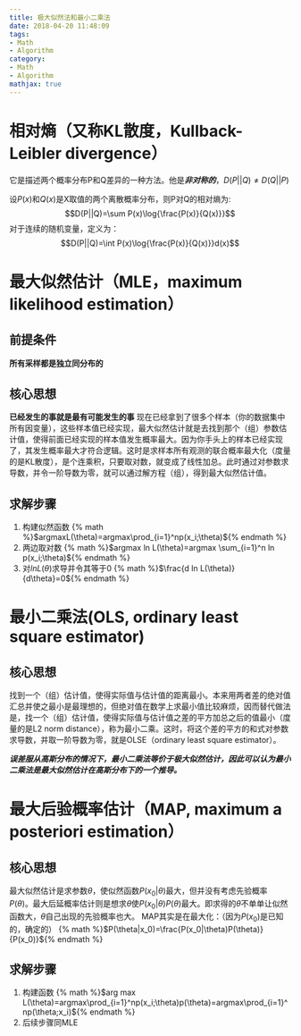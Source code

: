 ```yaml
---
title: 极大似然法和最小二乘法
date: 2018-04-20 11:48:09
tags:
- Math
- Algorithm
category:
- Math
- Algorithm
mathjax: true
---
```


# 相对熵（又称KL散度，Kullback-Leibler divergence）
它是描述两个概率分布P和Q差异的一种方法。他是***非对称的***，$D(P||Q) \ne D(Q||P)$

设$P(x)$和$Q(x)$是X取值的两个离散概率分布，则P对Q的相对熵为:
$$D(P||Q)=\sum P(x)\log{\frac{P(x)}{Q(x)}}$$
对于连续的随机变量，定义为：
$$D(P||Q)=\int P(x)\log{\frac{P(x)}{Q(x)}}d(x)$$


# 最大似然估计（MLE，maximum likelihood estimation）

## 前提条件
**所有采样都是独立同分布的**

## 核心思想
**已经发生的事就是最有可能发生的事**
现在已经拿到了很多个样本（你的数据集中所有因变量），这些样本值已经实现，最大似然估计就是去找到那个（组）参数估计值，使得前面已经实现的样本值发生概率最大。因为你手头上的样本已经实现了，其发生概率最大才符合逻辑。这时是求样本所有观测的联合概率最大化（度量的是KL散度），是个连乘积，只要取对数，就变成了线性加总。此时通过对参数求导数，并令一阶导数为零，就可以通过解方程（组），得到最大似然估计值。

## 求解步骤
1. 构建似然函数
{% math %}$argmaxL(\theta)=argmax\prod_{i=1}^np(x_i;\theta)${% endmath %}
2. 两边取对数
{% math %}$argmax ln L(\theta)=argmax \sum_{i=1}^n ln p(x_i;\theta)${% endmath %}
3. 对$lnL(\theta)$求导并令其等于0
{% math %}$\frac{d ln L(\theta)}{d\theta}=0${% endmath %}


# 最小二乘法(OLS, ordinary least square estimator)

## 核心思想
找到一个（组）估计值，使得实际值与估计值的距离最小。本来用两者差的绝对值汇总并使之最小是最理想的，但绝对值在数学上求最小值比较麻烦，因而替代做法是，找一个（组）估计值，使得实际值与估计值之差的平方加总之后的值最小（度量的是L2 norm distance），称为最小二乘。这时，将这个差的平方的和式对参数求导数，并取一阶导数为零，就是OLSE（ordinary least square estimator）。


***误差服从高斯分布的情况下，最小二乘法等价于极大似然估计，因此可以认为最小二乘法是最大似然估计在高斯分布下的一个推导。***


# 最大后验概率估计（MAP, maximum a posteriori estimation）

## 核心思想
最大似然估计是求参数$\theta$，使似然函数$P(x_0|\theta)$最大，但并没有考虑先验概率$P(\theta)$。最大后延概率估计则是想求$\theta$使$P(x_0|\theta)P(\theta)$最大。即求得的$\theta$不单单让似然函数大，$\theta$自己出现的先验概率也大。
MAP其实是在最大化：（因为$P(x_0)$是已知的，确定的）
{% math %}$P(\theta|x_0)=\frac{P(x_0|\theta)P(\theta)}{P(x_0)}${% endmath %}

## 求解步骤
1. 构建函数
{% math %}$arg max L(\theta)=argmax\prod_{i=1}^np(x_i;\theta)p(\theta)=argmax\prod_{i=1}^np(\theta;x_i)${% endmath %}
2. 后续步骤同MLE









